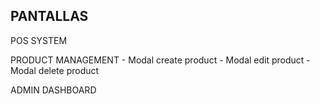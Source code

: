## PANTALLAS

POS SYSTEM

PRODUCT MANAGEMENT
    - Modal create product
    - Modal edit product
    - Modal delete product
    

ADMIN DASHBOARD